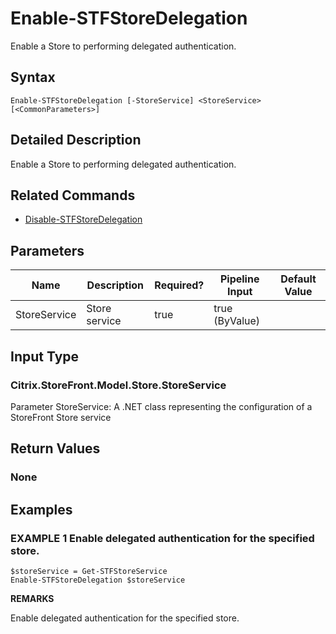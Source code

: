 ﻿# Enable-STFStoreDelegation

Enable a Store to performing delegated authentication.

## Syntax

```
Enable-STFStoreDelegation [-StoreService] <StoreService> [<CommonParameters>]
```

## Detailed Description

Enable a Store to performing delegated authentication.

## Related Commands

* [Disable-STFStoreDelegation](Disable-STFStoreDelegation.md)

## Parameters

| Name   | Description | Required? | Pipeline Input | Default Value |
| --- | --- | --- | --- | --- |
|StoreService|Store service|true|true (ByValue)| |

## Input Type

### Citrix.StoreFront.Model.Store.StoreService

Parameter StoreService: A .NET class representing the configuration of a StoreFront Store service

## Return Values

### None

## Examples

### EXAMPLE 1 Enable delegated authentication for the specified store.

```
$storeService = Get-STFStoreService
Enable-STFStoreDelegation $storeService
```

**REMARKS**

Enable delegated authentication for the specified store.
